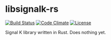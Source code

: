 # libsignalk-rs

[![Build Status](http://img.shields.io/travis/timmathews/libsignalk-rs.svg?style=flat-square)](https://travis-ci.org/timmathews/libsignalk-rs)
[![Code Climate](http://img.shields.io/codeclimate/github/timmathews/libsignalk-rs.svg?style=flat-square)](https://codeclimate.com/github/timmathews/libsignalk-rs)
[![License](http://img.shields.io/:license-apache-blue.svg?style=flat-square)](http://www.apache.org/licenses/LICENSE-2.0.html)


Signal K library written in Rust. Does nothing yet.
